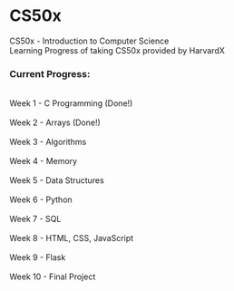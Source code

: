 # CS50x
CS50x - Introduction to Computer Science
<br>Learning Progress of taking CS50x provided by HarvardX</br>

### Current Progress:

<br>Week 1 - C Programming (Done!)</br>
<br>Week 2 - Arrays (Done!)</br>
<br>Week 3 - Algorithms</br>
<br>Week 4 - Memory</br>
<br>Week 5 - Data Structures</br>
<br>Week 6 - Python</br>
<br>Week 7 - SQL</br>
<br>Week 8 - HTML, CSS, JavaScript</br>
<br>Week 9 - Flask</br>
<br>Week 10 - Final Project</br>
